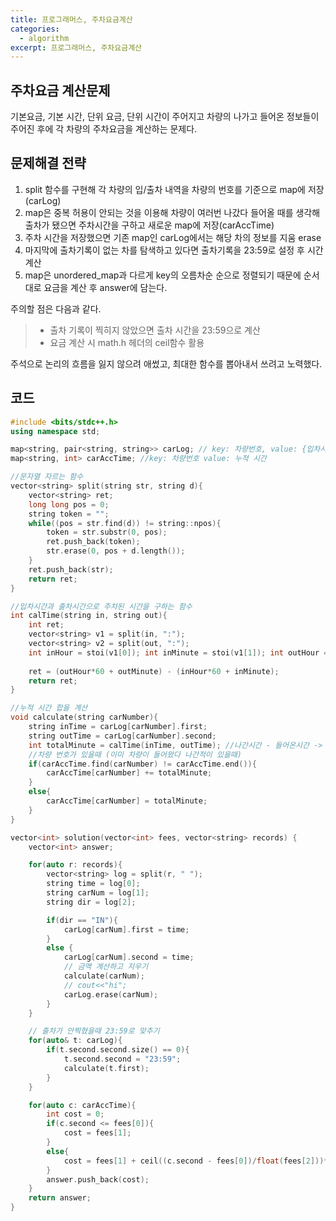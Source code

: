 ```yaml
---
title: 프로그래머스, 주차요금계산
categories:
  - algorithm 
excerpt: 프로그래머스, 주차요금계산
---
```


## 주차요금 계산문제
기본요금, 기본 시간, 단위 요금, 단위 시간이 주어지고 차량의 나가고 들어온 정보들이 주어진 후에 각 차량의 주차요금을 계산하는 문제다.

## 문제해결 전략
1. split 함수를 구현해 각 차량의 입/출차 내역을 차량의 번호를 기준으로 map에 저장 (carLog)
2. map은 중복 허용이 안되는 것을 이용해 차량이 여러번 나갔다 들어올 때를 생각해 출차가 됐으면 주차시간을 구하고 새로운 map에 저장(carAccTime)
3. 주차 시간을 저장했으면 기존 map인 carLog에서는 해당 차의 정보를 지움 erase
4. 마지막에 출차기록이 없는 차를 탐색하고 있다면 출차기록을 23:59로 설정 후 시간계산
5. map은 unordered_map과 다르게 key의 오름차순 순으로 정렬되기 때문에 순서대로 요금을 계산 후 answer에 담는다.

주의할 점은 다음과 같다.
> - 출차 기록이 찍히지 않았으면 출차 시간을 23:59으로 계산
> - 요금 계산 시 math.h 헤더의 ceil함수 활용

주석으로 논리의 흐름을 잃지 않으려 애썼고, 최대한 함수를 뽑아내서 쓰려고 노력했다.

## 코드
```c++
#include <bits/stdc++.h>
using namespace std;

map<string, pair<string, string>> carLog; // key: 차량번호, value: {입차시간, 출차시간}
map<string, int> carAccTime; //key: 차량번호 value: 누적 시간

//문자열 자르는 함수
vector<string> split(string str, string d){
    vector<string> ret;
    long long pos = 0;
    string token = "";
    while((pos = str.find(d)) != string::npos){
        token = str.substr(0, pos);
        ret.push_back(token);
        str.erase(0, pos + d.length());
    }
    ret.push_back(str);
    return ret;
}

//입차시간과 출차시간으로 주차된 시간을 구하는 함수
int calTime(string in, string out){
    int ret;
    vector<string> v1 = split(in, ":");
    vector<string> v2 = split(out, ":");
    int inHour = stoi(v1[0]); int inMinute = stoi(v1[1]); int outHour = stoi(v2[0]); int outMinute = stoi(v2[1]);
    
    ret = (outHour*60 + outMinute) - (inHour*60 + inMinute);
    return ret;
}

//누적 시간 합을 계산
void calculate(string carNumber){
    string inTime = carLog[carNumber].first;
    string outTime = carLog[carNumber].second;
    int totalMinute = calTime(inTime, outTime); //나간시간 - 들어온시간 -> "분"으로 환산
    //차량 번호가 있을때 (이미 차량이 들어왔다 나간적이 있을때)
    if(carAccTime.find(carNumber) != carAccTime.end()){
        carAccTime[carNumber] += totalMinute;
    }
    else{
        carAccTime[carNumber] = totalMinute;
    }
}

vector<int> solution(vector<int> fees, vector<string> records) {
    vector<int> answer;

    for(auto r: records){
        vector<string> log = split(r, " ");
        string time = log[0];
        string carNum = log[1];
        string dir = log[2];

        if(dir == "IN"){
            carLog[carNum].first = time;
        }
        else {
            carLog[carNum].second = time;
            // 금액 계산하고 지우기
            calculate(carNum);
            // cout<<"hi";
            carLog.erase(carNum);
        }
    }

    // 출차가 안찍혔을때 23:59로 맞추기
    for(auto& t: carLog){
        if(t.second.second.size() == 0){
            t.second.second = "23:59";
            calculate(t.first);
        }
    }

    for(auto c: carAccTime){
        int cost = 0;
        if(c.second <= fees[0]){
            cost = fees[1];
        }
        else{
            cost = fees[1] + ceil((c.second - fees[0])/float(fees[2]))*fees[3];
        }
        answer.push_back(cost);
    }
    return answer;
}
```